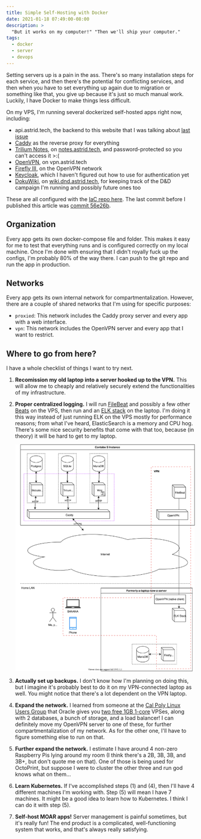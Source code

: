 ```yaml
---
title: Simple Self-Hosting with Docker
date: 2021-01-18 07:49:00-08:00
description: >
  "But it works on my computer!" "Then we'll ship your computer."
tags:
  - docker
  - server
  - devops
---
```


Setting servers up is a pain in the ass. There's so many installation steps for
each service, and then there's the potential for conflicting services, and then
when you have to set everything up again due to migration or something like
that, you give up because it's just so much manual work. Luckily, I have Docker
to make things less difficult.

<!-- excerpt -->

On my VPS, I'm running several dockerized self-hosted apps right now, including:

- api.astrid.tech, the backend to this website that I was talking about
  [last issue](/2020/12/20/0/backend)
- [Caddy](https://caddyserver.com/) as the reverse proxy for everything
- [Trilium Notes](https://github.com/zadam/trilium), on
  [notes.astrid.tech](https://notes.astrid.tech), and password-protected so you
  can't access it >:(
- [OpenVPN](https://openvpn.net/), on vpn.astrid.tech
- [Firefly III](https://www.firefly-iii.org/), on the OpenVPN network
- [Keycloak](https://www.keycloak.org/), which I haven't figured out how to use
  for authentication yet
- [DokuWiki](https://www.dokuwiki.org/dokuwiki), on
  [wiki.dnd.astrid.tech](https://wiki.dnd.astrid.tech), for keeping track of the
  D&D campaign I'm running and possibly future ones too

These are all configured with the
[IaC repo here](https://github.com/ifd3f/infra). The last commit
before I published this article was
[commit 56e26b](https://github.com/ifd3f/infra/tree/56e26b678b5c14026da32e920f4804554fcdcf9e).

## Organization

Every app gets its own docker-compose file and folder. This makes it easy for me
to test that everything runs and is configured correctly on my local machine.
Once I'm done with ensuring that I didn't royally fuck up the configs, I'm
probably 80% of the way there. I can push to the git repo and run the app in
production.

## Networks

Every app gets its own internal network for compartmentalization. However, there
are a couple of shared networks that I'm using for specific purposes:

- `proxied`: This network includes the Caddy proxy server and every app with a
  web interface.
- `vpn`: This network includes the OpenVPN server and every app that I want to
  restrict.

## Where to go from here?

I have a whole checklist of things I want to try next.

1. **Recomission my old laptop into a server hooked up to the VPN.** This will
   allow me to cheaply and relatively securely extend the functionalities of my
   infrastructure.
2. **Proper centralized logging.** I will run
   [FileBeat](https://www.elastic.co/beats/filebeat) and possibly a few other
   [Beats](https://www.elastic.co/beats/) on the VPS, then run and an
   [ELK stack](https://www.elastic.co/what-is/elk-stack) on the laptop. I'm
   doing it this way instead of just running ELK on the VPS mostly for
   performance reasons; from what I've heard, ElasticSearch is a memory and CPU
   hog. There's some nice security benefits that come with that too, because (in
   theory) it will be hard to get to my laptop.

   ![The infrastructure will probably look like this at some point.](./planned-infra.svg)

3. **Actually set up backups.** I don't know how I'm planning on doing this, but
   I imagine it's probably best to do it on my VPN-connected laptop as well. You
   might notice that there's a lot dependent on the VPN laptop.
4. **Expand the network.** I learned from someone at the
   [Cal Poly Linux Users Group](https://cplug.org/) that Oracle gives you
   [two free 1GB 1-core](https://www.oracle.com/cloud/free/) VPSes, along with 2
   databases, a bunch of storage, and a load balancer! I can definitely move my
   OpenVPN server to one of these, for further compartmentalization of my
   network. As for the other one, I'll have to figure something else to run on
   that.
5. **Further expand the network.** I estimate I have around 4 non-zero Raspberry
   Pis lying around my room (I think there's a 2B, 3B, 3B, and 3B+, but don't
   quote me on that). One of those is being used for OctoPrint, but suppose I
   were to cluster the other three and run god knows what on them...
6. **Learn Kubernetes.** If I've accomplished steps (1) and (4), then I'll have
   4 different machines I'm working with. Step (5) will mean I have 7 machines.
   It might be a good idea to learn how to Kubernetes. I think I can do it with
   step (5).
7. **Self-host MOAR apps!** Server management is painful sometimes, but it's
   really fun! The end product is a complicated, well-functioning system that
   works, and that's always really satisfying.

